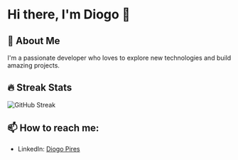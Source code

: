 # Hi there, I'm Diogo 👋

## 🚀 About Me
I'm a passionate developer who loves to explore new technologies and build amazing projects.

## 🔥 Streak Stats

![GitHub Streak](https://github-readme-streak-stats.herokuapp.com/?user=[diogopires17]&theme=dark&background=000000)

## 📫 How to reach me:
- LinkedIn: [Diogo Pires](https://www.linkedin.com/in/diogo-pires-11111a219/)

